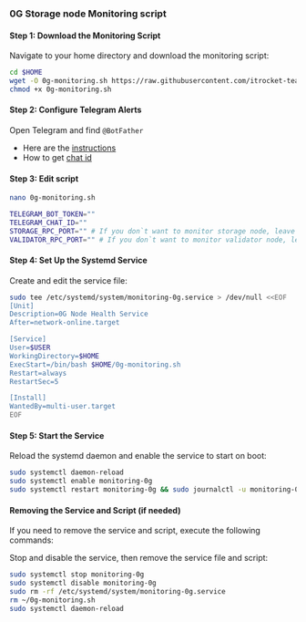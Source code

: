 ### 0G Storage node Monitoring script

#### Step 1: Download the Monitoring Script

Navigate to your home directory and download the monitoring script:
```bash
cd $HOME
wget -O 0g-monitoring.sh https://raw.githubusercontent.com/itrocket-team/testnet_guides/main/0g/0g-monitoring.sh
chmod +x 0g-monitoring.sh
```
#### Step 2: Configure Telegram Alerts
Open Telegram and find `@BotFather`
- Here are the [instructions](https://sematext.com/docs/integration/alerts-telegram-integration/)
- How to get [chat id](https://stackoverflow.com/questions/32423837/telegram-bot-how-to-get-a-group-chat-id)

#### Step 3: Edit script
```bash
nano 0g-monitoring.sh
```
```bash
TELEGRAM_BOT_TOKEN=""
TELEGRAM_CHAT_ID=""
STORAGE_RPC_PORT="" # If you don`t want to monitor storage node, leave the field empty. Default port 5678.
VALIDATOR_RPC_PORT="" # If you don`t want to monitor validator node, leave the field empty. Default port 26657
```

#### Step 4: Set Up the Systemd Service

Create and edit the service file:
```bash
sudo tee /etc/systemd/system/monitoring-0g.service > /dev/null <<EOF
[Unit]
Description=0G Node Health Service
After=network-online.target

[Service]
User=$USER
WorkingDirectory=$HOME
ExecStart=/bin/bash $HOME/0g-monitoring.sh
Restart=always
RestartSec=5

[Install]
WantedBy=multi-user.target
EOF
```

#### Step 5: Start the Service

Reload the systemd daemon and enable the service to start on boot:
```bash
sudo systemctl daemon-reload
sudo systemctl enable monitoring-0g
sudo systemctl restart monitoring-0g && sudo journalctl -u monitoring-0g -f
```

#### Removing the Service and Script (if needed)

If you need to remove the service and script, execute the following commands:

Stop and disable the service, then remove the service file and script:
```bash
sudo systemctl stop monitoring-0g
sudo systemctl disable monitoring-0g
sudo rm -rf /etc/systemd/system/monitoring-0g.service
rm ~/0g-monitoring.sh
sudo systemctl daemon-reload
```
